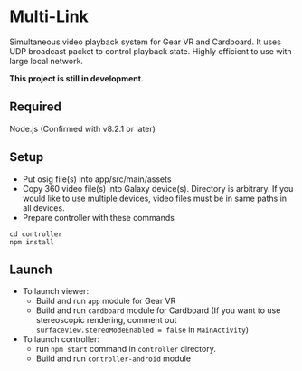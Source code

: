 # Multi-Link

Simultaneous video playback system for Gear VR and Cardboard. It uses UDP broadcast packet to control playback state. Highly efficient to use with large local network.

**This project is still in development.**

## Required

Node.js (Confirmed with v8.2.1 or later)


## Setup

* Put osig file(s) into app/src/main/assets
* Copy 360 video file(s) into Galaxy device(s). Directory is arbitrary. If you would like to use multiple devices, video files must be in same paths in all devices.
* Prepare controller with these commands

```
cd controller
npm install
```

## Launch

* To launch viewer:
    * Build and run `app` module for Gear VR
    * Build and run `cardboard` module for Cardboard (If you want to use stereoscopic rendering, comment out `surfaceView.stereoModeEnabled = false` in `MainActivity`)
* To launch controller:
    * run `npm start` command in `controller` directory.
    * Build and run `controller-android` module
